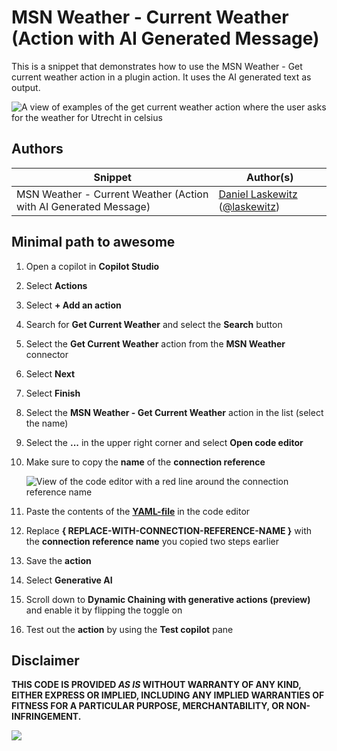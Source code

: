 # MSN Weather - Current Weather (Action with AI Generated Message)

This is a snippet that demonstrates how to use the MSN Weather - Get current weather action in a plugin action. It uses the AI generated text as output.

![A view of examples of the get current weather action where the user asks for the weather for Utrecht in celsius](./assets/plugin-action-examples.png)

## Authors

Snippet|Author(s)
--------|---------
MSN Weather - Current Weather (Action with AI Generated Message) | [Daniel Laskewitz](https://github.com/laskewitz) ([@laskewitz](https://www.twitter.com/laskewitz))

## Minimal path to awesome

1. Open a copilot in **Copilot Studio**
1. Select **Actions**
1. Select **+ Add an action**
1. Search for **Get Current Weather** and select the **Search** button
1. Select the **Get Current Weather** action from the **MSN Weather** connector
1. Select **Next**
1. Select **Finish**
1. Select the **MSN Weather - Get Current Weather** action in the list (select the name)
1. Select the **...** in the upper right corner and select **Open code editor**
1. Make sure to copy the **name** of the **connection reference**

    ![View of the code editor with a red line around the connection reference name](./assets/crname.png)

1. Paste the contents of the **[YAML-file](./source/weather.yaml)** in the code editor
1. Replace **{ REPLACE-WITH-CONNECTION-REFERENCE-NAME }** with the **connection reference name** you copied two steps earlier
1. Save the **action**
1. Select **Generative AI**
1. Scroll down to **Dynamic Chaining with generative actions (preview)** and enable it by flipping the toggle on
1. Test out the **action** by using the **Test copilot** pane

## Disclaimer

**THIS CODE IS PROVIDED *AS IS* WITHOUT WARRANTY OF ANY KIND, EITHER EXPRESS OR IMPLIED, INCLUDING ANY IMPLIED WARRANTIES OF FITNESS FOR A PARTICULAR PURPOSE, MERCHANTABILITY, OR NON-INFRINGEMENT.**

<img src="https://m365-visitor-stats.azurewebsites.net/powerplatform-snippets/copilot-studio/msn-weather-current-weather-snippet-ai" aria-hidden="true" />
